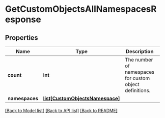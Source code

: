 # GetCustomObjectsAllNamespacesResponse

## Properties
Name | Type | Description | Notes
------------ | ------------- | ------------- | -------------
**count** | **int** | The number of namespaces for custom object definitions. | [optional] 
**namespaces** | [**list[CustomObjectsNamespace]**](CustomObjectsNamespace.md) |  | [optional] 

[[Back to Model list]](../README.md#documentation-for-models) [[Back to API list]](../README.md#documentation-for-api-endpoints) [[Back to README]](../README.md)


